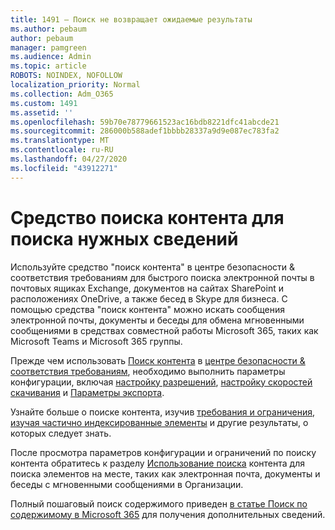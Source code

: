 ```yaml
---
title: 1491 — Поиск не возвращает ожидаемые результаты
ms.author: pebaum
author: pebaum
manager: pamgreen
ms.audience: Admin
ms.topic: article
ROBOTS: NOINDEX, NOFOLLOW
localization_priority: Normal
ms.collection: Adm_O365
ms.custom: 1491
ms.assetid: ''
ms.openlocfilehash: 59b70e78779661523ac16bdb8221dfc41abcde21
ms.sourcegitcommit: 286000b588adef1bbbb28337a9d9e087ec783fa2
ms.translationtype: MT
ms.contentlocale: ru-RU
ms.lasthandoff: 04/27/2020
ms.locfileid: "43912271"
---
```

# <a name="content-search-tool-to-find-relevant-info"></a>Средство поиска контента для поиска нужных сведений

Используйте средство "поиск контента" в центре безопасности & соответствия требованиям для быстрого поиска электронной почты в почтовых ящиках Exchange, документов на сайтах SharePoint и расположениях OneDrive, а также бесед в Skype для бизнеса. С помощью средства "поиск контента" можно искать сообщения электронной почты, документы и беседы для обмена мгновенными сообщениями в средствах совместной работы Microsoft 365, таких как Microsoft Teams и Microsoft 365 группы.


Прежде чем использовать [Поиск контента](https://sip.protection.office.com/contentsearchbeta?ContentOnly=1) в [центре безопасности & соответствия требованиям](https://sip.protection.office.com/homepage), необходимо выполнить параметры конфигурации, включая [настройку разрешений](https://docs.microsoft.com/office365/securitycompliance/permissions-filtering-for-content-search), [настройку скоростей скачивания](https://docs.microsoft.com/office365/securitycompliance/increase-download-speeds-when-exporting-ediscovery-results) и [Параметры экспорта](https://docs.microsoft.com/office365/securitycompliance/disable-reports-when-you-export-content-search-results).

Узнайте больше о поиске контента, изучив [требования и ограничения](https://docs.microsoft.com/office365/securitycompliance/limits-for-content-search), [изучая частично индексированные элементы](https://docs.microsoft.com/office365/securitycompliance/investigating-partially-indexed-items-in-ediscovery) и другие результаты, о которых следует знать.

После просмотра параметров конфигурации и ограничений по поиску контента обратитесь к разделу [Использование поиска</a> контента для поиска элементов на месте, таких как электронная почта, документы и беседы с мгновенными сообщениями в Организации](https://docs.microsoft.com/office365/securitycompliance/content-search).

Полный пошаговый поиск содержимого приведен [в статье Поиск по содержимому в Microsoft 365](https://docs.microsoft.com/office365/securitycompliance/search-for-content) для получения дополнительных сведений.
